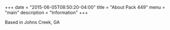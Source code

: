 +++
date = "2015-06-05T08:50:20-04:00"
title = "About Pack 449"
menu = "main"
description = "Information"
+++

Based in Johns Creek, GA